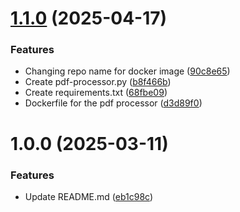 # [1.1.0](https://github.com/csye7125-sp25-team05/trace-processor/compare/v1.0.0...v1.1.0) (2025-04-17)


### Features

* Changing repo name for docker image ([90c8e65](https://github.com/csye7125-sp25-team05/trace-processor/commit/90c8e654a7db3aea86838e337d6258d50ed461d7))
* Create pdf-processor.py ([b8f466b](https://github.com/csye7125-sp25-team05/trace-processor/commit/b8f466b22ce991bfb968de6a7faf6fe8bb0b850d))
* Create requirements.txt ([68fbe09](https://github.com/csye7125-sp25-team05/trace-processor/commit/68fbe0921bfcd34391ed2635ca0a37d512f311c5))
* Dockerfile for the pdf processor ([d3d89f0](https://github.com/csye7125-sp25-team05/trace-processor/commit/d3d89f03c8cfbd95667c3b11f3b67a98ad19c072))

# 1.0.0 (2025-03-11)


### Features

* Update README.md ([eb1c98c](https://github.com/csye7125-sp25-team05/trace-processor/commit/eb1c98c7cb4ef0a8f7e1898e83d4fc7a119b2acc))
